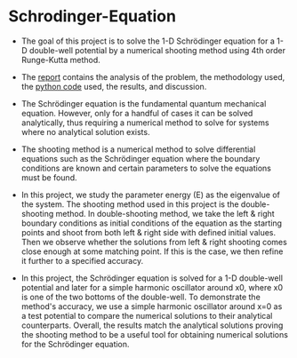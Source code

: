 
# Schrodinger-Equation

- The goal of this project is to solve the 1-D Schrödinger equation for a 1-D double-well potential by a numerical shooting method using 4th order Runge-Kutta method. 

- The [report](https://github.com/ShashankKumbhare/Schrodinger-Equation/blob/main/Project%20Final%20Report%20with%20code.pdf) contains the analysis of the problem, the methodology used, the [python code](https://github.com/ShashankKumbhare/Schrodinger-Equation/blob/main/code%20Project%20Final.ipynb) used, the results, and discussion.

- The Schrödinger equation is the fundamental quantum mechanical equation. However, only for a handful of cases it can be solved analytically, thus requiring a numerical method to solve for systems where no analytical solution exists.

- The shooting method is a numerical method to solve differential equations such as the Schrödinger equation where the boundary conditions are known and certain parameters to solve the equations must be found. 

- In this project, we study the parameter energy (E) as the eigenvalue of the system. The shooting method used in this project is the double-shooting method. In double-shooting method, we take the left & right boundary conditions as initial conditions of the equation as the starting points and shoot from both left & right side with defined initial values. Then we observe whether the solutions from left & right shooting comes close enough at some matching point. If this is the case, we then refine it further to a specified accuracy.

- In this project, the Schrödinger equation is solved for a 1-D double-well potential and later for a simple harmonic oscillator around x0, where x0 is one of the two bottoms of the double-well. To demonstrate the method's accuracy, we use a simple harmonic oscillator around x=0 as a test potential to compare the numerical solutions to their analytical counterparts. Overall, the results match the analytical solutions proving the shooting method to be a useful tool for obtaining numerical solutions for the Schrödinger equation.
